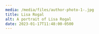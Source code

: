 ```yaml
---
media: /media/files/author-photo-1-.jpg
title: Lisa Rogal
alt: A portrait of Lisa Rogal
date: 2023-01-17T11:48:00-0500
---
```

